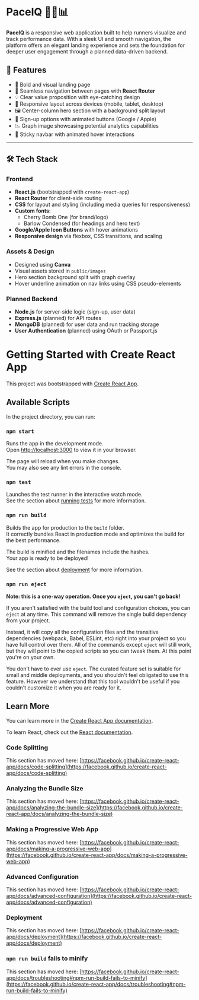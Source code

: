 # PaceIQ 🏃‍♂️📊

**PaceIQ** is a responsive web application built to help runners visualize and track performance data. With a sleek UI and smooth navigation, the platform offers an elegant landing experience and sets the foundation for deeper user engagement through a planned data-driven backend.

## 🚀 Features

- 📸 Bold and visual landing page
- 🧭 Seamless navigation between pages with **React Router**
- 💡 Clear value proposition with eye-catching design
- 📱 Responsive layout across devices (mobile, tablet, desktop)
- 🖼️ Center-column hero section with a background split layout
- 🔐 Sign-up options with animated buttons (Google / Apple)
- 📉 Graph image showcasing potential analytics capabilities
- 🧭 Sticky navbar with animated hover interactions

---

## 🛠️ Tech Stack

### **Frontend**
- **React.js** (bootstrapped with `create-react-app`)
- **React Router** for client-side routing
- **CSS** for layout and styling (including media queries for responsiveness)
- **Custom fonts**:
  - Cherry Bomb One (for brand/logo)
  - Barlow Condensed (for headings and hero text)
- **Google/Apple Icon Buttons** with hover animations
- **Responsive design** via flexbox, CSS transitions, and scaling

### **Assets & Design**
- Designed using **Canva**
- Visual assets stored in `public/images`
- Hero section background split with graph overlay
- Hover underline animation on nav links using CSS pseudo-elements

### **Planned Backend**
- **Node.js** for server-side logic (sign-up, user data)
- **Express.js** (planned) for API routes
- **MongoDB** (planned) for user data and run tracking storage
- **User Authentication** (planned) using OAuth or Passport.js

# Getting Started with Create React App

This project was bootstrapped with [Create React App](https://github.com/facebook/create-react-app).

## Available Scripts

In the project directory, you can run:

### `npm start`

Runs the app in the development mode.\
Open [http://localhost:3000](http://localhost:3000) to view it in your browser.

The page will reload when you make changes.\
You may also see any lint errors in the console.

### `npm test`

Launches the test runner in the interactive watch mode.\
See the section about [running tests](https://facebook.github.io/create-react-app/docs/running-tests) for more information.

### `npm run build`

Builds the app for production to the `build` folder.\
It correctly bundles React in production mode and optimizes the build for the best performance.

The build is minified and the filenames include the hashes.\
Your app is ready to be deployed!

See the section about [deployment](https://facebook.github.io/create-react-app/docs/deployment) for more information.

### `npm run eject`

**Note: this is a one-way operation. Once you `eject`, you can't go back!**

If you aren't satisfied with the build tool and configuration choices, you can `eject` at any time. This command will remove the single build dependency from your project.

Instead, it will copy all the configuration files and the transitive dependencies (webpack, Babel, ESLint, etc) right into your project so you have full control over them. All of the commands except `eject` will still work, but they will point to the copied scripts so you can tweak them. At this point you're on your own.

You don't have to ever use `eject`. The curated feature set is suitable for small and middle deployments, and you shouldn't feel obligated to use this feature. However we understand that this tool wouldn't be useful if you couldn't customize it when you are ready for it.

## Learn More

You can learn more in the [Create React App documentation](https://facebook.github.io/create-react-app/docs/getting-started).

To learn React, check out the [React documentation](https://reactjs.org/).

### Code Splitting

This section has moved here: [https://facebook.github.io/create-react-app/docs/code-splitting](https://facebook.github.io/create-react-app/docs/code-splitting)

### Analyzing the Bundle Size

This section has moved here: [https://facebook.github.io/create-react-app/docs/analyzing-the-bundle-size](https://facebook.github.io/create-react-app/docs/analyzing-the-bundle-size)

### Making a Progressive Web App

This section has moved here: [https://facebook.github.io/create-react-app/docs/making-a-progressive-web-app](https://facebook.github.io/create-react-app/docs/making-a-progressive-web-app)

### Advanced Configuration

This section has moved here: [https://facebook.github.io/create-react-app/docs/advanced-configuration](https://facebook.github.io/create-react-app/docs/advanced-configuration)

### Deployment

This section has moved here: [https://facebook.github.io/create-react-app/docs/deployment](https://facebook.github.io/create-react-app/docs/deployment)

### `npm run build` fails to minify

This section has moved here: [https://facebook.github.io/create-react-app/docs/troubleshooting#npm-run-build-fails-to-minify](https://facebook.github.io/create-react-app/docs/troubleshooting#npm-run-build-fails-to-minify)
